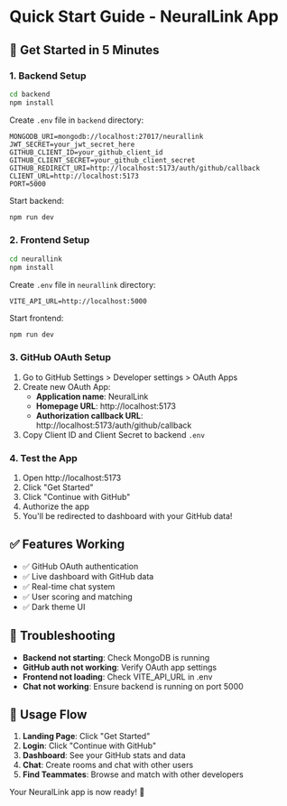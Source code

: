 # Quick Start Guide - NeuralLink App

## 🚀 Get Started in 5 Minutes

### 1. Backend Setup
```bash
cd backend
npm install
```

Create `.env` file in `backend` directory:
```env
MONGODB_URI=mongodb://localhost:27017/neurallink
JWT_SECRET=your_jwt_secret_here
GITHUB_CLIENT_ID=your_github_client_id
GITHUB_CLIENT_SECRET=your_github_client_secret
GITHUB_REDIRECT_URI=http://localhost:5173/auth/github/callback
CLIENT_URL=http://localhost:5173
PORT=5000
```

Start backend:
```bash
npm run dev
```

### 2. Frontend Setup
```bash
cd neurallink
npm install
```

Create `.env` file in `neurallink` directory:
```env
VITE_API_URL=http://localhost:5000
```

Start frontend:
```bash
npm run dev
```

### 3. GitHub OAuth Setup
1. Go to GitHub Settings > Developer settings > OAuth Apps
2. Create new OAuth App:
   - **Application name**: NeuralLink
   - **Homepage URL**: http://localhost:5173
   - **Authorization callback URL**: http://localhost:5173/auth/github/callback
3. Copy Client ID and Client Secret to backend `.env`

### 4. Test the App
1. Open http://localhost:5173
2. Click "Get Started"
3. Click "Continue with GitHub"
4. Authorize the app
5. You'll be redirected to dashboard with your GitHub data!

## ✅ Features Working
- ✅ GitHub OAuth authentication
- ✅ Live dashboard with GitHub data
- ✅ Real-time chat system
- ✅ User scoring and matching
- ✅ Dark theme UI

## 🔧 Troubleshooting
- **Backend not starting**: Check MongoDB is running
- **GitHub auth not working**: Verify OAuth app settings
- **Frontend not loading**: Check VITE_API_URL in .env
- **Chat not working**: Ensure backend is running on port 5000

## 📱 Usage Flow
1. **Landing Page**: Click "Get Started"
2. **Login**: Click "Continue with GitHub"
3. **Dashboard**: See your GitHub stats and data
4. **Chat**: Create rooms and chat with other users
5. **Find Teammates**: Browse and match with other developers

Your NeuralLink app is now ready! 🎉
